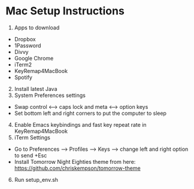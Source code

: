 Mac Setup Instructions
========

1. Apps to download
  * Dropbox
  * 1Password
  * Divvy
  * Google Chrome
  * iTerm2
  * KeyRemap4MacBook
  * Spotify
2. Install latest Java
3. System Preferences settings
  * Swap control <--> caps lock and meta <--> option keys
  * Set bottom left and right corners to put the computer to sleep
4. Enable Emacs keybindings and fast key repeat rate in KeyRemap4MacBook
5. iTerm Settings
  * Go to Preferences --> Profiles --> Keys --> change left and right option to send +Esc
  * Install Tomorrow Night Eighties theme from here: https://github.com/chriskempson/tomorrow-theme
6. Run setup_env.sh
